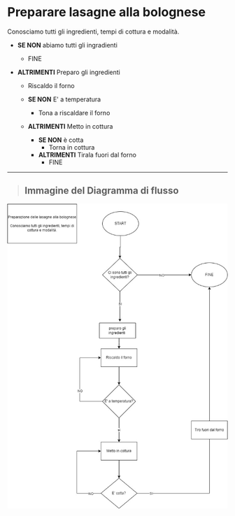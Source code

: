# Preparare lasagne alla bolognese
Conosciamo tutti gli ingredienti, tempi di cottura e modalità.

- **SE NON** abiamo tutti gli ingradienti
    - FINE

- **ALTRIMENTI** Preparo gli ingredienti
    -   Riscaldo il forno
    -   **SE NON** E' a temperatura 
        - Tona a riscaldare il forno

    - **ALTRIMENTI** Metto in cottura 
        - **SE NON** è cotta 
            - Torna in cottura
        - **ALTRIMENTI** Tirala fuori dal forno
            - FINE

---
>## Immagine del Diagramma di flusso 
![Diagramma di flusso](/img/Diagramma%20di%20flusso.jpg)

        